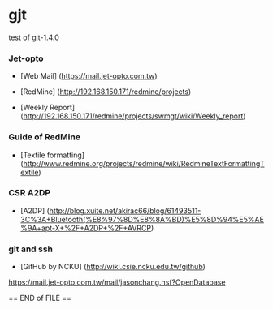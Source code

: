 # gjt
test of git-1.4.0

### Jet-opto
* [Web Mail] (https://mail.jet-opto.com.tw)

* [RedMine] (http://192.168.150.171/redmine/projects)

* [Weekly Report] (http://192.168.150.171/redmine/projects/swmgt/wiki/Weekly_report)


### Guide of RedMine
* [Textile formatting] (http://www.redmine.org/projects/redmine/wiki/RedmineTextFormattingTextile)





### CSR A2DP
* [A2DP] (http://blog.xuite.net/akirac66/blog/61493511-3C%3A+Bluetooth(%E8%97%8D%E8%8A%BD)%E5%8D%94%E5%AE%9A+apt-X+%2F+A2DP+%2F+AVRCP)







### git and ssh
* [GitHub by NCKU] (http://wiki.csie.ncku.edu.tw/github)




https://mail.jet-opto.com.tw/mail/jasonchang.nsf?OpenDatabase

== END of FILE ==